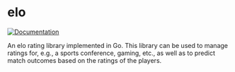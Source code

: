 # elo

[![Documentation](https://godoc.org/github.com/ethanmad/elo?status.svg)](http://godoc.org/github.com/ethanmad/elo)

An elo rating library implemented in Go.  This library can be used to manage ratings for, e.g., a sports conference, gaming, etc., as well as to predict match outcomes based on the ratings of the players.

